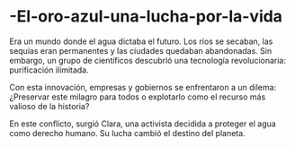 # -El-oro-azul-una-lucha-por-la-vida
Era un mundo donde el agua dictaba el futuro. Los ríos se secaban, las sequías eran permanentes y las ciudades quedaban abandonadas. Sin embargo, un grupo de científicos descubrió una tecnología revolucionaria: purificación ilimitada.

Con esta innovación, empresas y gobiernos se enfrentaron a un dilema: ¿Preservar este milagro para todos o explotarlo como el recurso más valioso de la historia?

En este conflicto, surgió Clara, una activista decidida a proteger el agua como derecho humano. Su lucha cambió el destino del planeta.
